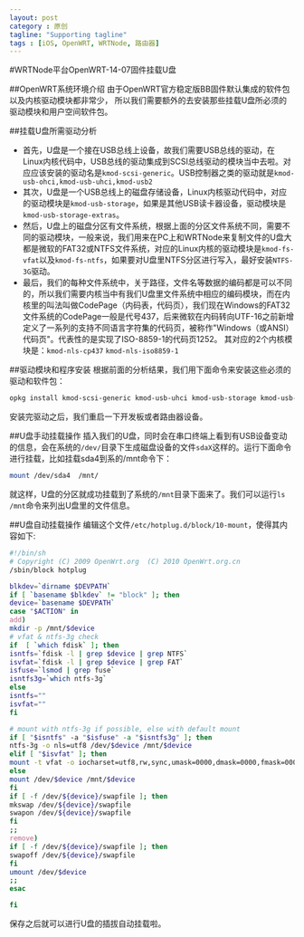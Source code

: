 ```yaml
---
layout: post
category : 原创
tagline: "Supporting tagline"
tags : [iOS, OpenWRT, WRTNode, 路由器]
---
```

#WRTNode平台OpenWRT-14-07固件挂载U盘



##OpenWRT系统环境介绍
由于OpenWRT官方稳定版BB固件默认集成的软件包以及内核驱动模块都非常少，
所以我们需要额外的去安装那些挂载U盘所必须的驱动模块和用户空间软件包。


##挂载U盘所需驱动分析
- 首先，U盘是一个接在USB总线上设备，故我们需要USB总线的驱动，在Linux内核代码中，USB总线的驱动集成到SCSI总线驱动的模块当中去啦。对应应该安装的驱动名是`kmod-scsi-generic`。USB控制器之类的驱动就是`kmod-usb-ohci,kmod-usb-uhci,kmod-usb2`
- 其次，U盘是一个USB总线上的磁盘存储设备，Linux内核驱动代码中，对应的驱动模块是`kmod-usb-storage`，如果是其他USB读卡器设备，驱动模块是`kmod-usb-storage-extras`。
- 然后，U盘上的磁盘分区有文件系统，根据上面的分区文件系统不同，需要不同的驱动模块，一般来说，我们用来在PC上和WRTNode来复制文件的U盘大都是微软的FAT32或NTFS文件系统，对应的Linux内核的驱动模块是`kmod-fs-vfat`以及`kmod-fs-ntfs`，如果要对U盘里NTFS分区进行写入，最好安装`NTFS-3G`驱动。
- 最后，我们的每种文件系统中，关于路径，文件名等数据的编码都是可以不同的，所以我们需要内核当中有我们U盘里文件系统中相应的编码模块，而在内核里的叫法叫做CodePage（内码表，代码页），我们现在Windows的FAT32文件系统的CodePage一般是代号437，后来微软在内码转向UTF-16之前新增定义了一系列的支持不同语言字符集的代码页，被称作"Windows（或ANSI）代码页"。代表性的是实现了ISO-8859-1的代码页1252。
其对应的2个内核模块是：`kmod-nls-cp437` `kmod-nls-iso8859-1`


##驱动模块和程序安装
根据前面的分析结果，我们用下面命令来安装这些必须的驱动和软件包：

```bash
opkg install kmod-scsi-generic kmod-usb-uhci kmod-usb-storage kmod-usb-storage-extras  kmod-fs-vfat kmod-fs-ntfs kmod-nls-cp437 kmod-nls-iso8859-1 ntfs-3g block-mount
```
安装完驱动之后，我们重启一下开发板或者路由器设备。


##U盘手动挂载操作
插入我们的U盘，同时会在串口终端上看到有USB设备变动的信息，会在系统的`/dev/`目录下生成磁盘设备的文件`sdaX`这样的。运行下面命令进行挂载，比如挂载sda4到系的/mnt命令下：

```bash
mount /dev/sda4  /mnt/
```
就这样，U盘的分区就成功挂载到了系统的`/mnt`目录下面来了。我们可以运行`ls /mnt`命令来列出U盘里的文件信息。


##U盘自动挂载操作
编辑这个文件`/etc/hotplug.d/block/10-mount`，使得其内容如下:

```bash
#!/bin/sh
# Copyright (C) 2009 OpenWrt.org  (C) 2010 OpenWrt.org.cn
/sbin/block hotplug

blkdev=`dirname $DEVPATH`
if [ `basename $blkdev` != "block" ]; then
device=`basename $DEVPATH`
case "$ACTION" in
add)
mkdir -p /mnt/$device
# vfat & ntfs-3g check
if  [ `which fdisk` ]; then
isntfs=`fdisk -l | grep $device | grep NTFS`
isvfat=`fdisk -l | grep $device | grep FAT`
isfuse=`lsmod | grep fuse`
isntfs3g=`which ntfs-3g`
else
isntfs=""
isvfat=""
fi

# mount with ntfs-3g if possible, else with default mount
if [ "$isntfs" -a "$isfuse" -a "$isntfs3g" ]; then
ntfs-3g -o nls=utf8 /dev/$device /mnt/$device
elif [ "$isvfat" ]; then
mount -t vfat -o iocharset=utf8,rw,sync,umask=0000,dmask=0000,fmask=0000 /dev/$device /mnt/$device
else
mount /dev/$device /mnt/$device
fi
if [ -f /dev/${device}/swapfile ]; then
mkswap /dev/${device}/swapfile
swapon /dev/${device}/swapfile
fi
;;
remove)
if [ -f /dev/${device}/swapfile ]; then
swapoff /dev/${device}/swapfile
fi
umount /dev/$device
;;
esac

fi

```


保存之后就可以进行U盘的插拔自动挂载啦。